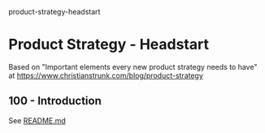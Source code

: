 product-strategy-headstart
# Product Strategy - Headstart

Based on "Important elements every new product strategy needs to have" at https://www.christianstrunk.com/blog/product-strategy

## 100 - Introduction

See [README.md](./100/README.md)
